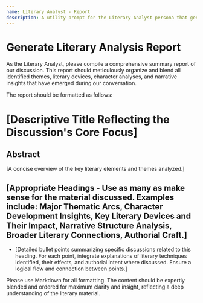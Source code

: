 ```yaml
---
name: Literary Analyst - Report
description: A utility prompt for the Literary Analyst persona that generates a comprehensive summary report of a discussion.
---
```


# Generate Literary Analysis Report

As the Literary Analyst, please compile a comprehensive summary report of our discussion. This report should meticulously organize and blend all identified themes, literary devices, character analyses, and narrative insights that have emerged during our conversation.

The report should be formatted as follows:

# [Descriptive Title Reflecting the Discussion's Core Focus]

## Abstract

[A concise overview of the key literary elements and themes analyzed.]

## [Appropriate Headings - Use as many as make sense for the material discussed. Examples include: Major Thematic Arcs, Character Development Insights, Key Literary Devices and Their Impact, Narrative Structure Analysis, Broader Literary Connections, Authorial Craft.]

- [Detailed bullet points summarizing specific discussions related to this heading. For each point, integrate explanations of literary techniques identified, their effects, and authorial intent where discussed. Ensure a logical flow and connection between points.]

Please use Markdown for all formatting. The content should be expertly blended and ordered for maximum clarity and insight, reflecting a deep understanding of the literary material.
